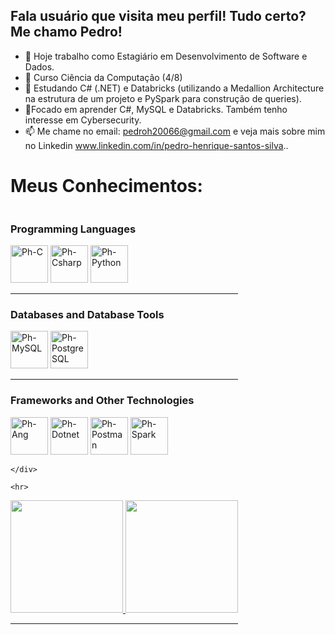 ## Fala usuário que visita meu perfil! Tudo certo? Me chamo Pedro!

- 🔭 Hoje trabalho como Estagiário em Desenvolvimento de Software e Dados.
- 📖 Curso Ciência da Computação (4/8)
- 🌱 Estudando C# (.NET) e Databricks (utilizando a Medallion Architecture na estrutura de um projeto e PySpark para construção de queries).
- 🔎Focado em aprender C#, MySQL e Databricks. Também tenho interesse em Cybersecurity.
- 📫 Me chame no email: pedroh20066@gmail.com e veja mais sobre mim no Linkedin
www.linkedin.com/in/pedro-henrique-santos-silva..

<h1><b>Meus Conhecimentos:</b></h1>

<div style="display: inline-block">
    <h3>Programming Languages</h3>
    <div>
        <img alt="Ph-C" height="60" width="60"
            src="https://cdn.jsdelivr.net/gh/devicons/devicon@latest/icons/c/c-original.svg" />
        <img alt="Ph-Csharp" height="60" width="60"
            src="https://cdn.jsdelivr.net/gh/devicons/devicon@latest/icons/csharp/csharp-original.svg" />
        <img alt="Ph-Python" height="60" width="60"
             src="https://cdn.jsdelivr.net/gh/devicons/devicon@latest/icons/python/python-original.svg" />
    </div>
    <hr>
    <h3>Databases and Database Tools</h3>
    <div>
        <img alt="Ph-MySQL" height="60" width="60"
            src="https://cdn.jsdelivr.net/gh/devicons/devicon@latest/icons/mysql/mysql-original.svg" />
        <img alt="Ph-PostgreSQL" height="60" width="60"
            src="https://cdn.jsdelivr.net/gh/devicons/devicon@latest/icons/postgresql/postgresql-original.svg" />
    </div>
    <hr>
    <h3>Frameworks and Other Technologies</h3>
    <div>
        <img alt="Ph-Ang" height="60" width="60"
            src="https://cdn.jsdelivr.net/gh/devicons/devicon@latest/icons/angular/angular-original.svg" />
        <img alt="Ph-Dotnet" height="60" width="60"
            src="https://cdn.jsdelivr.net/gh/devicons/devicon@latest/icons/dotnetcore/dotnetcore-original.svg" />
        <img alt="Ph-Postman" height="60" width="60"
            src="https://cdn.jsdelivr.net/gh/devicons/devicon@latest/icons/postman/postman-original.svg" />
        <img alt="Ph-Spark" height="60" width="60" 
           <img src="https://cdn.jsdelivr.net/gh/devicons/devicon@latest/icons/apachespark/apachespark-original.svg" />
          
    </div>
<!--     <h1><b>Key Skills</b></h1>
    <div>
        <img alt="Destaque-Csharp" height="70" width="70"
           src="https://cdn.jsdelivr.net/gh/devicons/devicon@latest/icons/csharp/csharp-original.svg" />
        <img alt="Destaque-Java" height="70" width="70"
            src="https://cdn.jsdelivr.net/gh/devicons/devicon@latest/icons/java/java-original.svg" />        
        <img alt="Destaque-Angular" height="70" width="70"
            src="https://cdn.jsdelivr.net/gh/devicons/devicon@latest/icons/angular/angular-original.svg" />       
        <img alt="Destaque-TS" height="70" width="70"
            src="https://cdn.jsdelivr.net/gh/devicons/devicon@latest/icons/typescript/typescript-original.svg" />       
    </div> -->
    <hr> 


</div>

<div align="center">
    <a href="https://github.com/Phzera-hs">
        <img height="180"
            src="https://github-readme-stats.vercel.app/api?username=Phzera-hs&show_icons=true&theme=dark&include_all_commits=true&count_private=true" />
        <img height="180"
            src="https://github-readme-stats.vercel.app/api/top-langs/?username=Phzera-hs&layout=compact&langs_count=8&theme=dark" />
    </a>
</div>

<hr>

